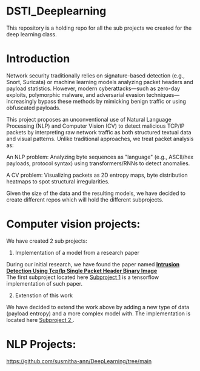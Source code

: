 # DSTI_Deeplearning

This repository is a holding repo for all the sub projects we created for the deep learning class.

# Introduction 

Network security traditionally relies on signature-based detection (e.g., Snort, Suricata) or machine learning models analyzing packet headers and payload statistics. However, modern cyberattacks—such as zero-day exploits, polymorphic malware, and adversarial evasion techniques—increasingly bypass these methods by mimicking benign traffic or using obfuscated payloads. 

This project proposes an unconventional use of Natural Language Processing (NLP) and Computer Vision (CV) to detect malicious TCP/IP packets by interpreting raw network traffic as both structured textual data and visual patterns. Unlike traditional approaches, we treat packet analysis as: 

An NLP problem: Analyzing byte sequences as "language" (e.g., ASCII/hex payloads, protocol syntax) using transformers/RNNs to detect anomalies. 

A CV problem: Visualizing packets as 2D entropy maps, byte distribution heatmaps to spot structural irregularities. 

Given the size of the data and the resulting models, we have decided to create different repos which will hold the different subprojects.

# Computer vision projects:

We have created 2 sub projects:

1. Implementation of a model from a research paper

During our initial research, we have found the paper named [**Intrusion Detection Using Tcp/Ip Single Packet Header Binary Image** ](https://papers.ssrn.com/sol3/papers.cfm?abstract_id=5000577) <br>
The first subproject located here [Subproject 1](https://github.com/afra-muhammad/Deeplearning-binary-IDS) is a tensorflow implementation of such paper.

2. Extenstion of this work

We have decided to extend the work above by adding a new type of data (payload entropy) and a more complex model with.
The implementation is located here [Subproject 2 ](https://github.com/gpealat/IDSDeepLearning).

# NLP Projects:


https://github.com/susmitha-ann/DeepLearning/tree/main 
